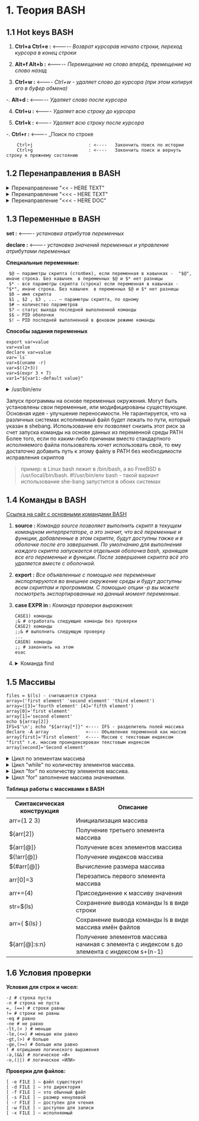 

#                                                               1. Теория BASH

##                                          1.1 Hot keys BASH


1.  **Ctrl+a Ctrl+e                 :** <----- *Возврат курсорав начало строки, переход курсора в конец строки*

2.  **Alt+f Alt+b                    :**  <----- _Перемещение на слово вперёд, премещение на слово назад_

3.  **Ctrl+w                           :**   <---- _Ctrl+w - удаляет слово до курсора (при этом копируя его в буфер обмена)_

-.  **Alt+d                              :** <----- _Удаляет слово после курсора_   

4.  **Ctrl+u                            :** <---- _Удаляет всю строку до курсора_

5.  **Ctrl+k                            :** <----   _Удаляет всю строку после курсора_

-.  **Ctrl+r                            :**   <---- _Поиск по строке
        
        Ctrl+j                     : <----   Закончить поиск по истории
        Ctrl+g                     : <----   Закончить поиск и вернуть строку к прежнему состоянию


##                                          1.2 Перенаправления в BASH

<details> 
                <summary> Перенаправление "<< - HERE TEXT"  </summary>
    
    wc -l << EOF
    Ssss
    Sdsd
    Sdsd
    EOF

</details>

<details> 
                <summary> Перенаправление "<<< - HERE TEXT"  </summary>

    $ read first second <<< "hello world"
    $ echo $second $first
</details>

<details> 
                <summary> Перенаправление "<<< - HERE DOC"  </summary>

    cat << EOF > myscript.sh
    #!/bin/bash
    echo “Hello Linux!!!”
    exit 0
    EOF
</details>

##                                          1.3 Переменные в BASH


**set              :**    <---- _установка атрибутов переменных_

**declare       :**    <---- _установка значений переменных и управление атрибутами переменных_ 



**Специальные переменные:**
    
     $@ — параметры скрипта (столбик), если переменная в кавычках -  "$@", иначе строка. Без кавычек  в переменных $@ и $* нет разницы
     $* - все параметры скрипта (строка) если переменная в кавычках - "$*", иначе строка. Без кавычек  в переменных $@ и $* нет разницы 
     $0 — имя скрипта
     $1 , $2 , $3 , ... — параметры скрипта, по одному
     $# — количество параметров
     $? — статус выхода последней выполненной команды
     $$ — PID оболочки
     $! — PID последней выполненной в фоновом режиме команды


**Способы задания переменных**

    export var=value
    var=value
    declare var=value
    var=`ls`
    var=$(uname -r)
    var=$((2+3))
    var=$(expr 3 + 7)
    var1="${var1:-default value}"

    
<details> 
                <summary>/usr/bin/env</summary>
                        
    #!/usr/bin/env VAR=VALUE bash
            
    -i, --ignore-environment 
    start with an empty environment

    -0, --null
    end each output line with NUL, not newline

    -u, --unset=NAME
    remove variable from the environment

    -C, --chdir=DIR
    change working directory to DIR

    -S, --split-string=S
    process and split S into separate arguments; used to pass multiple arguments on shebang lines
</details>
    
Запуск программы на основе переменных окружения. Могут быть установлены свои переменные, или модифицированы существующие. 
Основная идея - улучшение переносимости. Не гарантируется, что на различных системах исполняемый файл будет лежать по пути, который указан в shebang.
Использование env позволяет снизить этот риск за счет запуска команды на основе данных из переменной среды PATH
Более того, если по каким-либо причинам вместо стандартного исполняемого файла пользователь хочет использовать свой, то ему достаточно добавить путь к этому файлу в PATH без необходимости исправления скриптов

>  пример: в Linux bash лежит в /bin/bash, а во FreeBSD в /usr/local/bin/bash. #!/usr/bin/env bash - такой вариант использование she-bang запустится в обоих системах





##                                          1.4 Команды в BASH

[ Ссылка на сайт с основными командами BASH ]( https://losst.ru/osnovnye-komandy-bash ) 

1.  **source         :**  _Команда source позволяет выполнить скрипт в текущем командном интерпретаторе, а это значит, что всё переменные и функции, добавленные в этом скрипте, будут доступны также и в оболочке после его завершения. По умолчанию для выполнения каждого скрипта запускается отдельная оболочка bash, хранящая все его переменные и функции. После завершения скрипта всё это удаляется вместе с оболочкой._

2.  **export         :**  _Все объявленные с помощью нее переменные экспортируются во внешнее окружение среды и будут доступны всем скриптам и программам. С помощью опции -p вы можете посмотреть экспортированные на данный момент переменные._

3.  **case  EXPR in   :**  _Команда проверки  выражения:_
        
        CASE1) команды
        ;& # отработать следующие команды без проверки
        CASE2) команды
        ;;& # выполнить следующую проверку
        ...
        CASEN) команды
        ;; # закончить на этом
        esac

4.  <details> 
                <summary>Команда find</summary>

        find ./ -type f -exec chmod -X '{}' \;  <----- Изменить атрибуты файлов ( -type f), убрать значение, что этот файл исполняемый, если он таковым не является
        
##          1.5 Массивы


    files = $(ls) - считывается строка
    array=('first element' 'second element' 'third element')
    array=([3]='fourth element' [4]='fifth element')
    array[0]='first element'
    array[1]='second element'
    echo ${array[2]}
    IFS=$'\n'; echo "${array[*]}" <---- IFS - разделитель полей массива
    declare -A array              <---- Объявление переменной как массив
    array[first]='First element'  <---- Массив с текстовым индексом "first" т.е. массив проиндексирован текстовым индексом
    array[second]='Second element'

    
<details> 
        <summary>Цикл по элементам массива</summary>    
    arr=(a b c d e f)
    for i in "${arr[@]}"
    do
    echo "$i"
    done
</details>

<details> 
        <summary>Цикл "while" по  количеству элементов массива.  </summary>
    i=0
    arr=(a b c d e f)
    while (( $i < ${#arr[@]} ))  <---- _**Количество ${#arr[@]}  элементов в массиве**_
    do
    echo "${arr[$i]}"  <---- Выводим значение массива, на основании его цифрового индекса
    (( i++ ))
    done
</details>

<details> 
        <summary>Цикл "for"  по  количеству элементов массива. </summary>
    arr=(a b c d e f)
    for (( i=0;i<${#arr[@]};i++ )) <---- _**Количество ${#arr[@]}  элементов в массиве и вычисление индекса массива**_
    do
    echo "${arr[$i]}"
    done
</details>

<details> 
        <summary>Цикл "for" заполнение массива значениями.</summary>
     s=0
     for i in $(ls ./)
        do
            array+=($i)                     <------ _**Заполняем массив значениями (ls ./), индексы берутся автоматически, начиная с 0**_
            array=( $(ls) )
            echo "${arr[$s]}"
            (( s++ ))
        done
</details>    



**Таблица работы с массивами в BASH**

<table>
  <tr>
    <th>Синтаксическая конструкция</th>
    <th>Описание</th>
  </tr>
  <tr>
    <td>arr=(1 2 3)</td>
    <td>Инициализация массива</td>
  </tr>
  <tr>
    <td>${arr[2]}</td>
    <td>Получение третьего элемента массива</td>
   </tr>
   <tr>
        <td>${arr[@]}</td>
        <td>Получение всех элементов массива</td>
   </tr>
   
   <tr>
        <td>${!arr[@]}</td>
        <td>Получение индексов массива</td>
   </tr>
   
   <tr>
        <td>${#arr[@]}</td>
        <td>Вычисление размера массива</td>
   </tr>
   
   <tr>
        <td>arr[0]=3</td>
        <td>Перезапись первого элемента массива</td>
   </tr>
   
   <tr>
        <td>arr+=(4)</td>
        <td>Присоединение к массиву значения</td>
   </tr>
   
   <tr>
        <td>str=$(ls)</td>
        <td>Сохранение вывода команды ls в виде строки</td>
   </tr>
   
   <tr>
        <td>arr=( $(ls) )</td>
        <td>Сохранение вывода команды ls в виде массива имён файлов</td>
   </tr>
   
   <tr>
        <td>${arr[@]:s:n}</td>
        <td>Получение элементов массива начиная с элемента с индексом s до элемента с индексом s+(n-1)</td>
   </tr>
   
</table>



    
##          1.6 Условия проверки

**Условия для строк и чисел:**

    -z # строка пуста
    -n # строка не пуста
    =, (==) # строки равны
    != # строки не равны
    -eq # равно
    -ne # не равно
    -lt,(< ) # меньше
    -le,(<=) # меньше или равно
    -gt,(>) # больше
    -ge,(>=) # больше или равно
    ! # отрицание логического выражения
    -a,(&&) # логическое «И»
    -o,(||) # логическое «ИЛИ»

**Проверки для файлов:**

    [ -e FILE ] — файл существует
    [ -d FILE ] — это директория
    [ -f FILE ] — это обычный файл
    [ -s FILE ] — размер ненулевой
    [ -r FILE ] — доступен для чтения
    [ -w FILE ] — доступен для записи
    [ -x FILE ] — исполняемый

